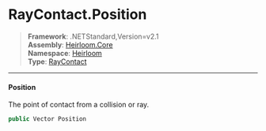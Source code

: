 # RayContact.Position

> **Framework**: .NETStandard,Version=v2.1  
> **Assembly**: [Heirloom.Core][0]  
> **Namespace**: [Heirloom][0]  
> **Type**: [RayContact][1]

--------------------------------------------------------------------------------

#### Position

The point of contact from a collision or ray.

```cs
public Vector Position
```

[0]: ../Heirloom.Core.md
[1]: Heirloom.RayContact.md
